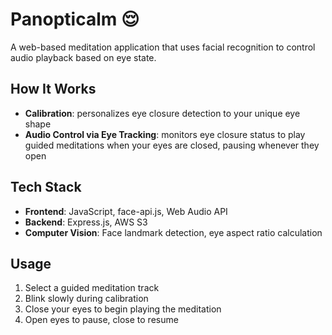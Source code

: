 # Panopticalm 😌

A web-based meditation application that uses facial recognition to control audio playback based on eye state.

## How It Works

- **Calibration**: personalizes eye closure detection to your unique eye shape
- **Audio Control via Eye Tracking**: monitors eye closure status to play guided meditations when your eyes are closed, pausing whenever they open

## Tech Stack

- **Frontend**: JavaScript, face-api.js, Web Audio API
- **Backend**: Express.js, AWS S3
- **Computer Vision**: Face landmark detection, eye aspect ratio calculation

## Usage

1. Select a guided meditation track
2. Blink slowly during calibration
3. Close your eyes to begin playing the meditation
4. Open eyes to pause, close to resume
